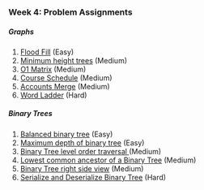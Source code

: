 ### Week 4: Problem Assignments

##### Graphs

1. [Flood Fill](https://leetcode.com/problems/flood-fill/) (Easy)
2. [Minimum height trees](https://leetcode.com/problems/minimum-height-trees/) (Medium)
3. [O1 Matrix](https://leetcode.com/problems/01-matrix/) (Medium)
4. [Course Schedule](https://leetcode.com/problems/course-schedule/) (Medium)
5. [Accounts Merge](https://leetcode.com/problems/accounts-merge/) (Medium)
6. [Word Ladder](https://leetcode.com/problems/word-ladder/) (Hard)

##### Binary Trees

1. [Balanced binary tree](https://leetcode.com/problems/balanced-binary-tree/) (Easy)
2. [Maximum depth of binary tree](https://leetcode.com/problems/maximum-depth-of-binary-tree/) (Easy)
3. [Binary Tree level order traversal ](https://leetcode.com/problems/binary-tree-level-order-traversal/) (Medium)
4. [Lowest common ancestor of a Binary Tree](https://leetcode.com/problems/lowest-common-ancestor-of-a-binary-tree/) (Medium)
5. [Binary Tree right side view](https://leetcode.com/problems/binary-tree-right-side-view/) (Medium)
6. [Serialize and Deserialize Binary Tree](https://leetcode.com/problems/serialize-and-deserialize-binary-tree/) (Hard)